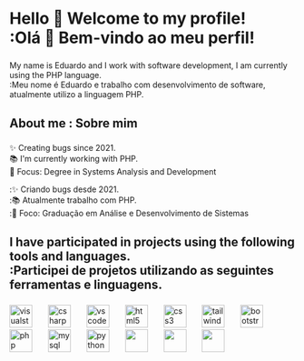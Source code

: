 <h1 align="left">Hello 👋 Welcome to my profile!<br>:Olá 👋 Bem-vindo ao meu perfil!</h1>

###

<p align="left">My name is Eduardo and I work with software development, I am currently using the PHP language.<br>:Meu nome é Eduardo e trabalho com desenvolvimento de software, atualmente utilizo a linguagem PHP.</p>

###

<h2 align="left">About me : Sobre mim</h2>

###

<p align="left">✨ Creating bugs since 2021.<br>📚 I'm currently working with PHP.<br>🎯 Focus: Degree in Systems Analysis and Development</p>
<p align="left">:✨ Criando bugs desde 2021.<br>:📚 Atualmente trabalho com PHP.<br>:🎯 Foco: Graduação em Análise e Desenvolvimento de Sistemas</p>

###

<h2 align="left">I have participated in projects using the following tools and languages.<br>:Participei de projetos utilizando as seguintes ferramentas e linguagens.</h2>

###

<div align="left">
  <img src="https://cdn.jsdelivr.net/gh/devicons/devicon/icons/visualstudio/visualstudio-plain.svg" height="40" alt="visualstudio logo"  />
  <img width="20" />
  <img src="https://cdn.jsdelivr.net/gh/devicons/devicon/icons/csharp/csharp-original.svg" height="40" alt="csharp logo"  />
  <img width="20" />
  <img src="https://cdn.jsdelivr.net/gh/devicons/devicon/icons/vscode/vscode-original.svg" height="40" alt="vscode logo"  />
  <img width="20" />
  <img src="https://cdn.jsdelivr.net/gh/devicons/devicon/icons/html5/html5-original.svg" height="40" alt="html5 logo"  />
  <img width="20" />
  <img src="https://cdn.jsdelivr.net/gh/devicons/devicon/icons/css3/css3-original.svg" height="40" alt="css3 logo"  />
  <img width="20" />
  <img src="https://cdn.jsdelivr.net/gh/devicons/devicon/icons/tailwindcss/tailwindcss-original.svg" height="40" alt="tailwindcss logo"  />
  <img width="20" />
  <img src="https://cdn.jsdelivr.net/gh/devicons/devicon/icons/bootstrap/bootstrap-original.svg" height="40" alt="bootstrap logo"  />
  <img width="20" />
  <img src="https://cdn.jsdelivr.net/gh/devicons/devicon/icons/php/php-original.svg" height="40" alt="php logo"  />
  <img width="20" />
  <img src="https://cdn.jsdelivr.net/gh/devicons/devicon/icons/mysql/mysql-original.svg" height="40" alt="mysql logo"  />
  <img width="20" />
  <img src="https://cdn.jsdelivr.net/gh/devicons/devicon/icons/python/python-original.svg" height="40" alt="python logo"  />
  <img width="20" />
  <img src="https://cdn.jsdelivr.net/gh/devicons/devicon@latest/icons/laravel/laravel-original.svg" height="40" />
  <img width="20" />
  <img src="https://cdn.jsdelivr.net/gh/devicons/devicon@latest/icons/angularjs/angularjs-original.svg" height="40" />
  <img width="20" />
  <img src="https://adiantiframework.com.br/assets/images/logo.svg" height="40" />
</div>

###
